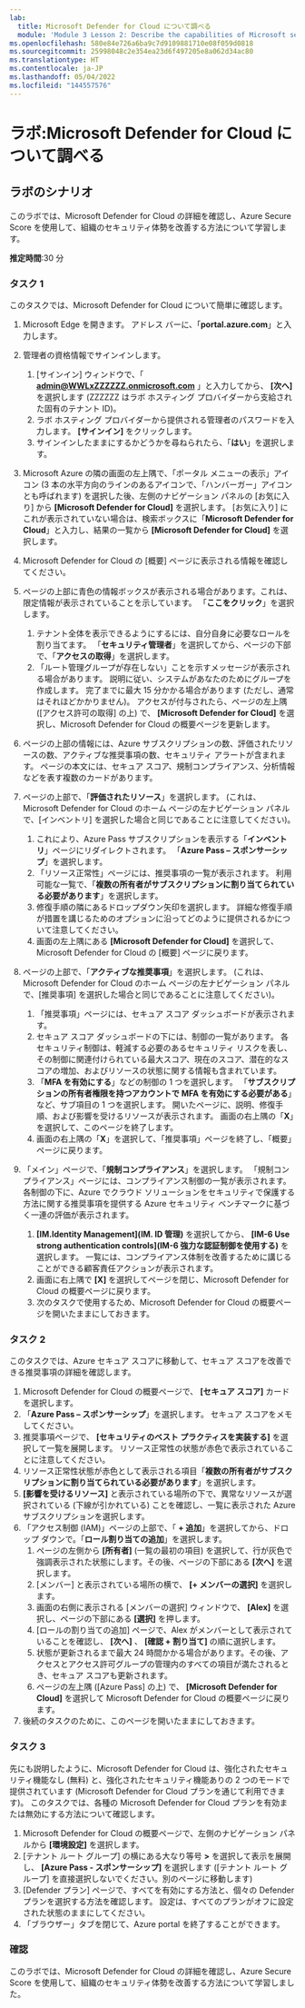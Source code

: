 ```yaml
---
lab:
  title: Microsoft Defender for Cloud について調べる
  module: 'Module 3 Lesson 2: Describe the capabilities of Microsoft security solutions: Describe security management capabilities of Azure'
ms.openlocfilehash: 580e84e726a6ba9c7d9109881710e08f059d0818
ms.sourcegitcommit: 25998048c2e354ea23d6f497205e8a062d34ac80
ms.translationtype: HT
ms.contentlocale: ja-JP
ms.lasthandoff: 05/04/2022
ms.locfileid: "144557576"
---
```

# <a name="lab-explore-microsoft-defender-for-cloud"></a>ラボ:Microsoft Defender for Cloud について調べる

## <a name="lab-scenario"></a>ラボのシナリオ

このラボでは、Microsoft Defender for Cloud の詳細を確認し、Azure Secure Score を使用して、組織のセキュリティ体勢を改善する方法について学習します。

**推定時間**:30 分

### <a name="task-1"></a>タスク 1

このタスクでは、Microsoft Defender for Cloud について簡単に確認します。

1. Microsoft Edge を開きます。 アドレス バーに、「**portal.azure.com**」と入力します。

1. 管理者の資格情報でサインインします。
    1. [サインイン] ウィンドウで、「 **admin@WWLxZZZZZZ.onmicrosoft.com** 」と入力してから、 **[次へ]** を選択します (ZZZZZZ はラボ ホスティング プロバイダーから支給された固有のテナント ID)。
    1. ラボ ホスティング プロバイダーから提供される管理者のパスワードを入力します。 **[サインイン]** をクリックします。
    1. サインインしたままにするかどうかを尋ねられたら、「**はい**」を選択します。

1. Microsoft Azure の隣の画面の左上隅で、「ポータル メニューの表示」アイコン (3 本の水平方向のラインのあるアイコンで、「ハンバーガー」アイコンとも呼ばれます) を選択した後、左側のナビゲーション パネルの [お気に入り] から **[Microsoft Defender for Cloud]** を選択します。  [お気に入り] にこれが表示されていない場合は、検索ボックスに「**Microsoft Defender for Cloud**」と入力し、結果の一覧から **[Microsoft Defender for Cloud]** を選択します。

1. Microsoft Defender for Cloud の [概要] ページに表示される情報を確認してください。  

1. ページの上部に青色の情報ボックスが表示される場合があります。これは、限定情報が表示されていることを示しています。  「**ここをクリック**」を選択します。
    1. テナント全体を表示できるようにするには、自分自身に必要なロールを割り当てます。  「**セキュリティ管理者**」を選択してから、ページの下部で、「**アクセスの取得**」を選択します。
    1. 「ルート管理グループが存在しない」ことを示すメッセージが表示される場合があります。  説明に従い、システムがあなたのためにグループを作成します。  完了までに最大 15 分かかる場合があります (ただし、通常はそれほどかかりません)。  アクセスが付与されたら、ページの左上隅 ([アクセス許可の取得] の上) で、 **[Microsoft Defender for Cloud]** を選択し、Microsoft Defender for Cloud の概要ページを更新します。

1. ページの上部の情報には、Azure サブスクリプションの数、評価されたリソースの数、アクティブな推奨事項の数、セキュリティ アラートが含まれます。  ページの本文には、セキュア スコア、規制コンプライアンス、分析情報などを表す複数のカードがあります。  

1. ページの上部で、「**評価されたリソース**」を選択します。  (これは、Microsoft Defender for Cloud のホーム ページの左ナビゲーション パネルで、[インベントリ] を選択した場合と同じであることに注意してください)。
    1. これにより、Azure Pass サブスクリプションを表示する「**インベントリ**」ページにリダイレクトされます。  「**Azure Pass – スポンサーシップ**」を選択します。
    1. 「リソース正常性」ページには、推奨事項の一覧が表示されます。  利用可能な一覧で、「**複数の所有者がサブスクリプションに割り当てられている必要があります**」を選択します。
    1. 修復手順の隣にあるドロップダウン矢印を選択します。 詳細な修復手順が措置を講じるためのオプションに沿ってどのように提供されるかについて注意してください。  
    1. 画面の左上隅にある **[Microsoft Defender for Cloud]** を選択して、Microsoft Defender for Cloud の [概要] ページに戻ります。

1. ページの上部で、「**アクティブな推奨事項**」を選択します。  (これは、Microsoft Defender for Cloud のホーム ページの左ナビゲーション パネルで、[推奨事項] を選択した場合と同じであることに注意してください)。
    1. 「推奨事項」ページには、セキュア スコア ダッシュボードが表示されます。
    1. セキュア スコア ダッシュボードの下には、制御の一覧があります。 各セキュリティ制御は、軽減する必要のあるセキュリティ リスクを表し、その制御に関連付けられている最大スコア、現在のスコア、潜在的なスコアの増加、およびリソースの状態に関する情報も含まれています。  
    1. 「**MFA を有効にする**」などの制御の 1 つを選択します。  「**サブスクリプションの所有者権限を持つアカウントで MFA を有効にする必要がある**」など、サブ項目の 1 つを選択します。  開いたページに、説明、修復手順、および影響を受けるリソースが表示されます。 画面の右上隅の「**X**」を選択して、このページを終了します。
    1. 画面の右上隅の「**X**」を選択して、「推奨事項」ページを終了し、「概要」ページに戻ります。

1. 「メイン」ページで、「**規制コンプライアンス**」を選択します。 「規制コンプライアンス」ページには、コンプライアンス制御の一覧が表示されます。  各制御の下に、Azure でクラウド ソリューションをセキュリティで保護する方法に関する推奨事項を提供する Azure セキュリティ ベンチマークに基づく一連の評価が表示されます。
    1. **[IM.Identity Management]\(IM. ID 管理\)** を選択してから、 **[IM-6 Use strong authentication controls]\(IM-6 強力な認証制御を使用する\)** を選択します。  一覧には、コンプライアンス体制を改善するために講じることができる顧客責任アクションが表示されます。
    1. 画面に右上隅で **[X]** を選択してページを閉じ、Microsoft Defender for Cloud の概要ページに戻ります。
    1. 次のタスクで使用するため、Microsoft Defender for Cloud の概要ページを開いたままにしておきます。

### <a name="task-2"></a>タスク 2

このタスクでは、Azure セキュア スコアに移動して、セキュア スコアを改善できる推奨事項の詳細を確認します。

1. Microsoft Defender for Cloud の概要ページで、 **[セキュア スコア]** カードを選択します。
1. 「**Azure Pass – スポンサーシップ**」を選択します。  セキュア スコアをメモしてください。
1. 推奨事項ページで、 **[セキュリティのベスト プラクティスを実装する]** を選択して一覧を展開します。 リソース正常性の状態が赤色で表示されていることに注意してください。
1. リソース正常性状態が赤色として表示される項目「**複数の所有者がサブスクリプションに割り当てられている必要があります**」を選択します。
1. **[影響を受けるリソース]** と表示されている場所の下で、異常なリソースが選択されている (下線が引かれている) ことを確認し、一覧に表示された Azure サブスクリプションを選択します。
1. 「アクセス制御 (IAM)」ページの上部で、「 **+ 追加**」を選択してから、ドロップ ダウンで。「**ロール割り当ての追加**」を選択します。
    1. ページの左側から **[所有者]** (一覧の最初の項目) を選択して、行が灰色で強調表示された状態にします。その後、ページの下部にある **[次へ]** を選択します。
    1. [メンバー] と表示されている場所の横で、 **[+ メンバーの選択]** を選択します。
    1. 画面の右側に表示される [メンバーの選択] ウィンドウで、 **[Alex]** を選択し、ページの下部にある **[選択]** を押します。  
    1. [ロールの割り当ての追加] ページで、Alex がメンバーとして表示されていることを確認し、 **[次へ]** 、 **[確認 + 割り当て]** の順に選択します。
    1. 状態が更新されるまで最大 24 時間かかる場合があります。その後、アクセスとアクセス許可グループの管理内のすべての項目が満たされるとき、セキュア スコアも更新されます。
    1. ページの左上隅 ([Azure Pass] の上) で、 **[Microsoft Defender for Cloud]** を選択して Microsoft Defender for Cloud の概要ページに戻ります。
1. 後続のタスクのために、このページを開いたままにしておきます。

### <a name="task-3"></a>タスク 3

先にも説明したように、Microsoft Defender for Cloud は、強化されたセキュリティ機能なし (無料) と、強化されたセキュリティ機能ありの 2 つのモードで提供されています (Microsoft Defender for Cloud プランを通じて利用できます)。 このタスクでは、各種の Microsoft Defender for Cloud プランを有効または無効にする方法について確認します。

1. Microsoft Defender for Cloud の概要ページで、左側のナビゲーション パネルから **[環境設定]** を選択します。
1. [テナント ルート グループ] の横にある大なり等号 **>** を選択して表示を展開し、 **[Azure Pass - スポンサーシップ]** を選択します ([テナント ルート グループ] を直接選択しないでください。別のページに移動します)
1. [Defender プラン] ページで、すべてを有効にする方法と、個々の Defender プランを選択する方法を確認します。 設定は、すべてのプランがオフに設定された状態のままにしてください。
1. 「ブラウザー」タブを閉じて、Azure portal を終了することができます。

### <a name="review"></a>確認

このラボでは、Microsoft Defender for Cloud の詳細を確認し、Azure Secure Score を使用して、組織のセキュリティ体勢を改善する方法について学習しました。
